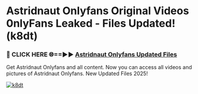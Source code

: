 # Astridnaut Onlyfans Original Videos 0nlyFans Leaked - Files Updated! (k8dt)

<h3>🔴 CLICK HERE 🌐==►► <a href="https://tinyurl.com/ehrbuxhb" rel="nofollow">Astridnaut Onlyfans Updated Files</a></h3>

Get Astridnaut Onlyfans and all content. Now you can access all videos and pictures of Astridnaut Onlyfans. New Updated Files 2025!

[![k8dt](https://i.imgur.com/lVYEuWS.gif)](https://tinyurl.com/ehrbuxhb)
